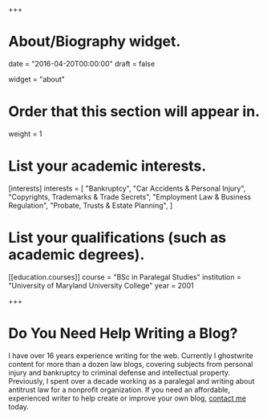 +++
# About/Biography widget.

date = "2016-04-20T00:00:00"
draft = false

widget = "about"

# Order that this section will appear in.
weight = 1

# List your academic interests.
[interests]
  interests = [
    "Bankruptcy",
    "Car Accidents & Personal Injury",
    "Copyrights, Trademarks & Trade Secrets",
    "Employment Law & Business Regulation",
    "Probate, Trusts & Estate Planning",
  ]

# List your qualifications (such as academic degrees).
[[education.courses]]
  course = "BSc in Paralegal Studies"
  institution = "University of Maryland University College"
  year = 2001

+++

# Do You Need Help Writing a Blog?

I have over 16 years experience writing for the web. Currently I ghostwrite content for more than a dozen law blogs, covering subjects from personal injury and bankruptcy to criminal defense and intellectual property. Previously, I spent over a decade working as a paralegal and writing about antitrust law for a nonprofit organization. If you need an affordable, experienced writer to help create or improve your own blog, [contact me](https://skipoliva.com/#contact) today.
